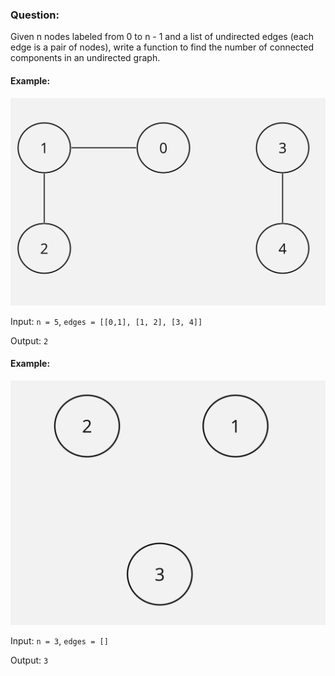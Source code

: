 
### Question:
Given n nodes labeled from 0 to n - 1 and a list of undirected edges (each edge is a pair of nodes), write a function to find the number of connected components in an undirected graph.

#### Example:

![undirected-graph-1.png](undirected-graph-1.png) 


Input: `n = 5`, `edges = [[0,1], [1, 2], [3, 4]]`

Output: `2`


#### Example:

![undirected-graph-2.png](undirected-graph-2.png) 


Input: `n = 3`, `edges = []`

Output: `3`

